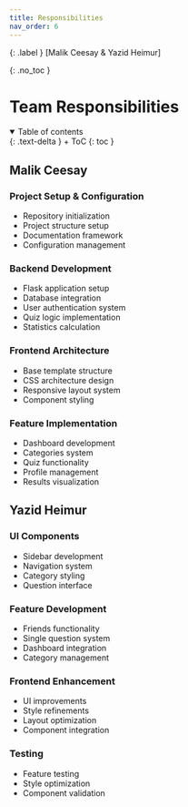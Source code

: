 ```yaml
---
title: Responsibilities
nav_order: 6
---
```


{: .label }
[Malik Ceesay & Yazid Heimur]

{: .no_toc }
# Team Responsibilities

<details open markdown="block">
{: .text-delta }
<summary>Table of contents</summary>
+ ToC
{: toc }
</details>

## Malik Ceesay

### Project Setup & Configuration
- Repository initialization
- Project structure setup
- Documentation framework
- Configuration management

### Backend Development
- Flask application setup
- Database integration
- User authentication system
- Quiz logic implementation
- Statistics calculation

### Frontend Architecture
- Base template structure
- CSS architecture design
- Responsive layout system
- Component styling

### Feature Implementation
- Dashboard development
- Categories system
- Quiz functionality
- Profile management
- Results visualization


## Yazid Heimur

### UI Components
- Sidebar development
- Navigation system
- Category styling
- Question interface

### Feature Development
- Friends functionality
- Single question system
- Dashboard integration
- Category management

### Frontend Enhancement
- UI improvements
- Style refinements
- Layout optimization
- Component integration

### Testing
- Feature testing
- Style optimization
- Component validation